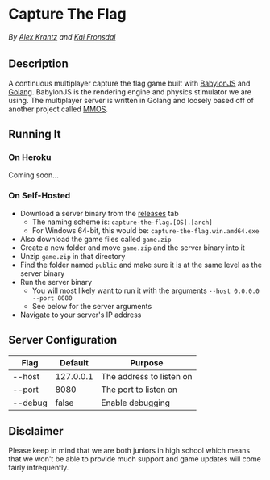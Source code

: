 # Capture The Flag
###### By [Alex Krantz](https://github.com/akrantz01) and [Kai Fronsdal](https://github.com/kaifronsdal)

## Description
A continuous multiplayer capture the flag game built with [BabylonJS](https://github.com/BabylonJS/Babylon.js) and [Golang](https://golang.org). BabylonJS is the rendering engine and physics stimulator we are using. The multiplayer server is written in Golang and loosely based off of another project called [MMOS](https://github.com/akrantz01/mmos).

## Running It
### On Heroku
Coming soon...

### On Self-Hosted
* Download a server binary from the [releases](https://github.com/akrantz01/capture-the-flag/releases) tab
  * The naming scheme is: `capture-the-flag.[OS].[arch]`
  * For Windows 64-bit, this would be: `capture-the-flag.win.amd64.exe`
* Also download the game files called `game.zip`
* Create a new folder and move `game.zip` and the server binary into it
* Unzip `game.zip` in that directory
* Find the folder named `public` and make sure it is at the same level as the server binary
* Run the server binary
    * You will most likely want to run it with the arguments `--host 0.0.0.0 --port 8080`
    * See below for the server arguments
* Navigate to your server's IP address

## Server Configuration
| Flag    | Default   | Purpose                  |
|---------|-----------|--------------------------|
| --host  | 127.0.0.1 | The address to listen on |
| --port  | 8080      | The port to listen on    |
| --debug | false     | Enable debugging         |

## Disclaimer
Please keep in mind that we are both juniors in high school which means that we won't be able to provide much support and game updates will come fairly infrequently.
